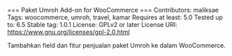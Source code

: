 === Paket Umroh Add-on for WooCommerce ===
Contributors: maliksae
Tags: woocommerce, umroh, travel, kamar
Requires at least: 5.0
Tested up to: 6.5
Stable tag: 1.0.1
License: GPLv2 or later
License URI: https://www.gnu.org/licenses/gpl-2.0.html

Tambahkan field dan fitur penjualan paket Umroh ke dalam WooCommerce.

